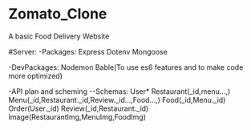 # Zomato_Clone
A basic Food Delivery Website 

#Server:
-Packages:
Express
Dotenv
Mongoose

-DevPackages:
Nodemon
Bable(To use es6 features and to make code more optimized)

-API plan and scheming
--Schemas:
User*
Restaurant(_id,menu...,)
Menu(_id,Restaurant._id,Review._id...,Food...,)
Food(_id,Menu._id)
Order(User._id)
Review(_id,Restaurant._id)
Image(RestaurantImg,MenuImg,FoodImg)